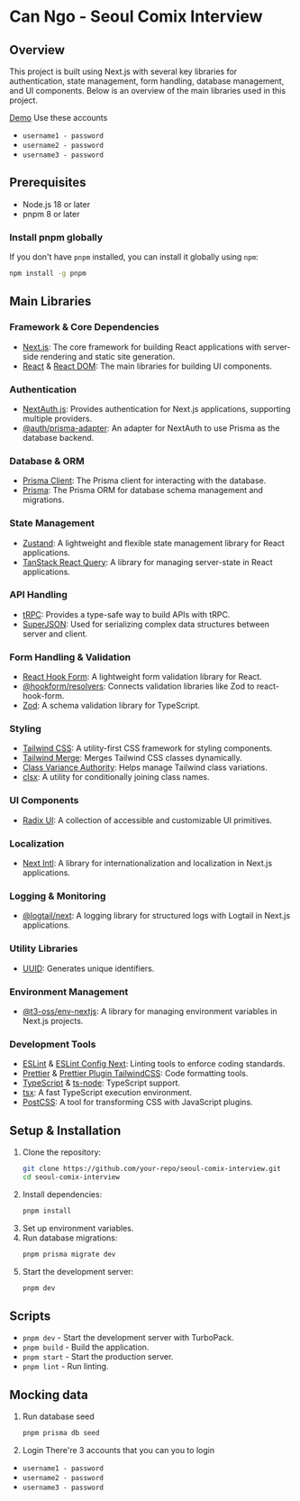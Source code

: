 # Can Ngo - Seoul Comix Interview

## Overview

This project is built using Next.js with several key libraries for authentication, state management, form handling, database management, and UI components. Below is an overview of the main libraries used in this project.

[Demo](https://seoul-comix-interview.vercel.app/)
Use these accounts

- `username1 - password`
- `username2 - password`
- `username3 - password`

## Prerequisites

- Node.js 18 or later
- pnpm 8 or later

### Install pnpm globally

If you don't have `pnpm` installed, you can install it globally using `npm`:

```sh
npm install -g pnpm
```

## Main Libraries

### **Framework & Core Dependencies**

- [Next.js](https://nextjs.org/): The core framework for building React applications with server-side rendering and static site generation.
- [React](https://react.dev/) & [React DOM](https://react.dev/): The main libraries for building UI components.

### **Authentication**

- [NextAuth.js](https://next-auth.js.org/): Provides authentication for Next.js applications, supporting multiple providers.
- [@auth/prisma-adapter](https://www.npmjs.com/package/@auth/prisma-adapter): An adapter for NextAuth to use Prisma as the database backend.

### **Database & ORM**

- [Prisma Client](https://www.prisma.io/docs/concepts/components/prisma-client): The Prisma client for interacting with the database.
- [Prisma](https://www.prisma.io/docs/): The Prisma ORM for database schema management and migrations.

### **State Management**

- [Zustand](https://github.com/pmndrs/zustand): A lightweight and flexible state management library for React applications.
- [TanStack React Query](https://tanstack.com/query/latest): A library for managing server-state in React applications.

### **API Handling**

- [tRPC](https://trpc.io/): Provides a type-safe way to build APIs with tRPC.
- [SuperJSON](https://github.com/blitz-js/superjson): Used for serializing complex data structures between server and client.

### **Form Handling & Validation**

- [React Hook Form](https://react-hook-form.com/): A lightweight form validation library for React.
- [@hookform/resolvers](https://www.npmjs.com/package/@hookform/resolvers): Connects validation libraries like Zod to react-hook-form.
- [Zod](https://zod.dev/): A schema validation library for TypeScript.

### **Styling**

- [Tailwind CSS](https://tailwindcss.com/): A utility-first CSS framework for styling components.
- [Tailwind Merge](https://www.npmjs.com/package/tailwind-merge): Merges Tailwind CSS classes dynamically.
- [Class Variance Authority](https://www.npmjs.com/package/class-variance-authority): Helps manage Tailwind class variations.
- [clsx](https://github.com/lukeed/clsx): A utility for conditionally joining class names.

### **UI Components**

- [Radix UI](https://www.radix-ui.com/): A collection of accessible and customizable UI primitives.

### **Localization**

- [Next Intl](https://next-intl-docs.vercel.app/): A library for internationalization and localization in Next.js applications.

### **Logging & Monitoring**

- [@logtail/next](https://www.npmjs.com/package/@logtail/next): A logging library for structured logs with Logtail in Next.js applications.

### **Utility Libraries**

- [UUID](https://www.npmjs.com/package/uuid): Generates unique identifiers.

### **Environment Management**

- [@t3-oss/env-nextjs](https://www.npmjs.com/package/@t3-oss/env-nextjs): A library for managing environment variables in Next.js projects.

### **Development Tools**

- [ESLint](https://eslint.org/) & [ESLint Config Next](https://www.npmjs.com/package/eslint-config-next): Linting tools to enforce coding standards.
- [Prettier](https://prettier.io/) & [Prettier Plugin TailwindCSS](https://www.npmjs.com/package/prettier-plugin-tailwindcss): Code formatting tools.
- [TypeScript](https://www.typescriptlang.org/) & [ts-node](https://typestrong.org/ts-node/): TypeScript support.
- [tsx](https://www.npmjs.com/package/tsx): A fast TypeScript execution environment.
- [PostCSS](https://postcss.org/): A tool for transforming CSS with JavaScript plugins.

## Setup & Installation

1. Clone the repository:
   ```sh
   git clone https://github.com/your-repo/seoul-comix-interview.git
   cd seoul-comix-interview
   ```
2. Install dependencies:
   ```sh
   pnpm install
   ```
3. Set up environment variables.
4. Run database migrations:
   ```sh
   pnpm prisma migrate dev
   ```
5. Start the development server:
   ```sh
   pnpm dev
   ```

## Scripts

- `pnpm dev` - Start the development server with TurboPack.
- `pnpm build` - Build the application.
- `pnpm start` - Start the production server.
- `pnpm lint` - Run linting.

## Mocking data

1. Run database seed
   ```sh
   pnpm prisma db seed
   ```
2. Login
   There're 3 accounts that you can you to login

- `username1 - password`
- `username2 - password`
- `username3 - password`
